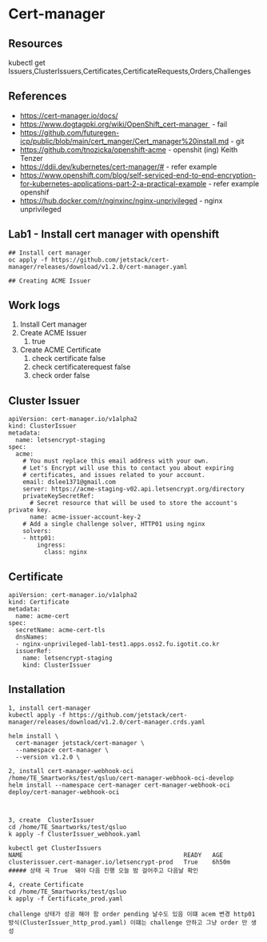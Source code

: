 # Cert-manager

## Resources

kubectl get Issuers,ClusterIssuers,Certificates,CertificateRequests,Orders,Challenges 

## References

- https://cert-manager.io/docs/
- https://www.dogtagpki.org/wiki/OpenShift_cert-manager  - fail
- https://github.com/futuregen-icp/public/blob/main/cert_manger/Cert_manager%20install.md - git
- https://github.com/tnozicka/openshift-acme - openshit (ing) Keith Tenzer
- https://ddii.dev/kubernetes/cert-manager/# - refer example
- https://www.openshift.com/blog/self-serviced-end-to-end-encryption-for-kubernetes-applications-part-2-a-practical-example - refer example openshif
- https://hub.docker.com/r/nginxinc/nginx-unprivileged - nginx unprivileged

## Lab1 - Install cert manager with openshift

```
## Install cert manager
oc apply -f https://github.com/jetstack/cert-manager/releases/download/v1.2.0/cert-manager.yaml

## Creating ACME Issuer

```

## Work logs 

1. Install Cert manager 
2. Create ACME Issuer 
	1. true
3. Create ACME Certificate
	1. check certificate false
	2. check certificaterequest false
	3. check order false

## Cluster Issuer 
```
apiVersion: cert-manager.io/v1alpha2
kind: ClusterIssuer
metadata:
  name: letsencrypt-staging
spec:
  acme:
    # You must replace this email address with your own.
    # Let's Encrypt will use this to contact you about expiring
    # certificates, and issues related to your account.
    email: dslee1371@gmail.com
    server: https://acme-staging-v02.api.letsencrypt.org/directory
    privateKeySecretRef:
      # Secret resource that will be used to store the account's private key.
      name: acme-issuer-account-key-2
    # Add a single challenge solver, HTTP01 using nginx
    solvers:
    - http01:
        ingress:
          class: nginx
```

## Certificate 
```
apiVersion: cert-manager.io/v1alpha2
kind: Certificate
metadata:
  name: acme-cert
spec:
  secretName: acme-cert-tls
  dnsNames:
  - nginx-unprivileged-lab1-test1.apps.oss2.fu.igotit.co.kr
  issuerRef:
    name: letsencrypt-staging
    kind: ClusterIssuer
```
## Installation
```
1, install cert-manager
kubectl apply -f https://github.com/jetstack/cert-manager/releases/download/v1.2.0/cert-manager.crds.yaml

helm install \
  cert-manager jetstack/cert-manager \
  --namespace cert-manager \
  --version v1.2.0 \

2, install cert-manager-webhook-oci
/home/TE_Smartworks/test/qsluo/cert-manager-webhook-oci-develop
helm install --namespace cert-manager cert-manager-webhook-oci deploy/cert-manager-webhook-oci



3, create  ClusterIssuer
cd /home/TE_Smartworks/test/qsluo
k apply -f ClusterIssuer_webhook.yaml

kubectl get ClusterIssuers
NAME                                             READY   AGE
clusterissuer.cert-manager.io/letsencrypt-prod   True    6h50m
##### 상태 곡 True  돼야 다음 진행 오늘 밤 걸어주고 다음날 확인 

4, create Certificate
cd /home/TE_Smartworks/test/qsluo
k apply -f Certificate_prod.yaml

challenge 상태가 성공 해야 함 order pending 날수도 있음 이떄 acem 변경 http01 
방식(ClusterIssuer_http_prod.yaml) 이떄는 challenge 안하고 그냥 order 만 생성
```
